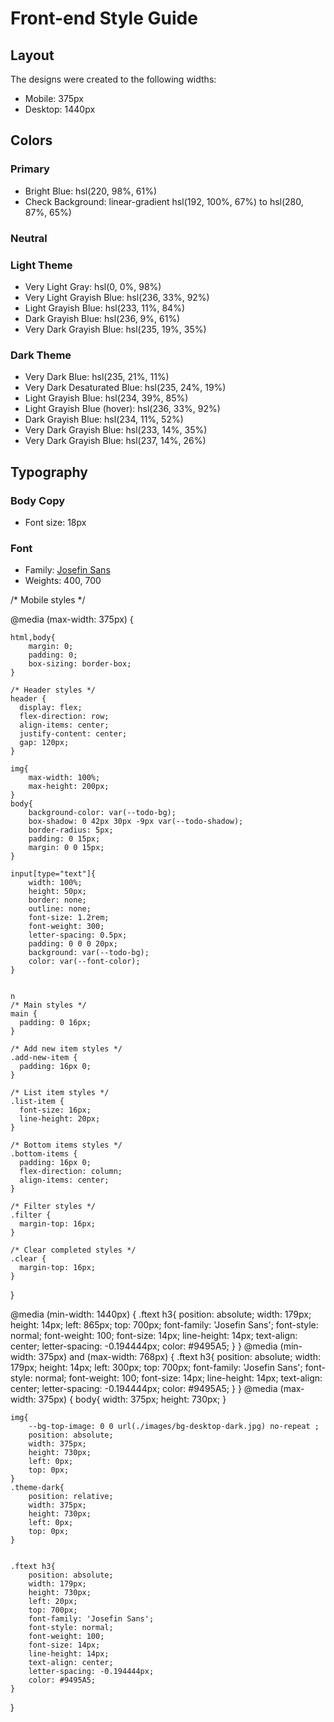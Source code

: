 # Front-end Style Guide

## Layout

The designs were created to the following widths:

- Mobile: 375px
- Desktop: 1440px

## Colors

### Primary

- Bright Blue: hsl(220, 98%, 61%)
- Check Background: linear-gradient hsl(192, 100%, 67%) to hsl(280, 87%, 65%)

### Neutral

### Light Theme

- Very Light Gray: hsl(0, 0%, 98%)
- Very Light Grayish Blue: hsl(236, 33%, 92%)
- Light Grayish Blue: hsl(233, 11%, 84%)
- Dark Grayish Blue: hsl(236, 9%, 61%)
- Very Dark Grayish Blue: hsl(235, 19%, 35%)

### Dark Theme

- Very Dark Blue: hsl(235, 21%, 11%)
- Very Dark Desaturated Blue: hsl(235, 24%, 19%)
- Light Grayish Blue: hsl(234, 39%, 85%)
- Light Grayish Blue (hover): hsl(236, 33%, 92%)
- Dark Grayish Blue: hsl(234, 11%, 52%)
- Very Dark Grayish Blue: hsl(233, 14%, 35%)
- Very Dark Grayish Blue: hsl(237, 14%, 26%)

## Typography

### Body Copy

- Font size: 18px

### Font

- Family: [Josefin Sans](https://fonts.google.com/specimen/Josefin+Sans)
- Weights: 400, 700





/* Mobile styles */

@media (max-width: 375px) {

    html,body{
        margin: 0;
        padding: 0;
        box-sizing: border-box;
    }

    /* Header styles */
    header {
      display: flex;
      flex-direction: row;
      align-items: center;
      justify-content: center;
      gap: 120px;
    }

    img{
        max-width: 100%;
        max-height: 200px;
    }
    body{
        background-color: var(--todo-bg);
        box-shadow: 0 42px 30px -9px var(--todo-shadow);
        border-radius: 5px;
        padding: 0 15px;
        margin: 0 0 15px;
    }

    input[type="text"]{
        width: 100%;
        height: 50px;
        border: none;
        outline: none;
        font-size: 1.2rem;
        font-weight: 300;
        letter-spacing: 0.5px;
        padding: 0 0 0 20px;
        background: var(--todo-bg);
        color: var(--font-color);
    }

                                                                                                                                                                                                                                                                                                         n
    /* Main styles */
    main {
      padding: 0 16px;
    }
  
    /* Add new item styles */
    .add-new-item {
      padding: 16px 0;
    }
  
    /* List item styles */
    .list-item {
      font-size: 16px;
      line-height: 20px;
    }
  
    /* Bottom items styles */
    .bottom-items {
      padding: 16px 0;
      flex-direction: column;
      align-items: center;
    }
  
    /* Filter styles */
    .filter {
      margin-top: 16px;
    }
  
    /* Clear completed styles */
    .clear {
      margin-top: 16px;
    }
  }
  




  @media (min-width: 1440px) {
    .ftext h3{
        position: absolute;
        width: 179px;
        height: 14px;
        left: 865px;
        top: 700px;
        font-family: 'Josefin Sans';
        font-style: normal;
        font-weight: 100;
        font-size: 14px;
        line-height: 14px;
        text-align: center;
        letter-spacing: -0.194444px;
        color: #9495A5;
    }
}
@media (min-width: 375px) and (max-width: 768px) {
    .ftext h3{
        position: absolute;
        width: 179px;
        height: 14px;
        left: 300px;
        top: 700px;
        font-family: 'Josefin Sans';
        font-style: normal;
        font-weight: 100;
        font-size: 14px;
        line-height: 14px;
        text-align: center;
        letter-spacing: -0.194444px;
        color: #9495A5;
    }
}
@media (max-width: 375px) {
    body{
        width: 375px;
        height: 730px;
    }

    img{
        --bg-top-image: 0 0 url(./images/bg-desktop-dark.jpg) no-repeat ;
        position: absolute;
        width: 375px;
        height: 730px;
        left: 0px;
        top: 0px;
    }
    .theme-dark{
        position: relative;
        width: 375px;
        height: 730px;
        left: 0px;
        top: 0px;
    }


    .ftext h3{
        position: absolute;
        width: 179px;
        height: 730px;
        left: 20px;
        top: 700px;
        font-family: 'Josefin Sans';
        font-style: normal;
        font-weight: 100;
        font-size: 14px;
        line-height: 14px;
        text-align: center;
        letter-spacing: -0.194444px;
        color: #9495A5;
    }
}
